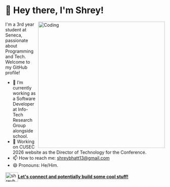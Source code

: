 <h1> 👋 Hey there, I'm Shrey!</h1>

<img align="right" alt="Coding" width="400" src="https://images-wixmp-ed30a86b8c4ca887773594c2.wixmp.com/f/07222756-2fef-4823-aece-10a685f3d77c/dasv7g5-3a7c0998-a1ff-4c6d-99f3-2fc8b834f45c.gif?token=eyJ0eXAiOiJKV1QiLCJhbGciOiJIUzI1NiJ9.eyJzdWIiOiJ1cm46YXBwOjdlMGQxODg5ODIyNjQzNzNhNWYwZDQxNWVhMGQyNmUwIiwiaXNzIjoidXJuOmFwcDo3ZTBkMTg4OTgyMjY0MzczYTVmMGQ0MTVlYTBkMjZlMCIsIm9iaiI6W1t7InBhdGgiOiJcL2ZcLzA3MjIyNzU2LTJmZWYtNDgyMy1hZWNlLTEwYTY4NWYzZDc3Y1wvZGFzdjdnNS0zYTdjMDk5OC1hMWZmLTRjNmQtOTlmMy0yZmM4YjgzNGY0NWMuZ2lmIn1dXSwiYXVkIjpbInVybjpzZXJ2aWNlOmZpbGUuZG93bmxvYWQiXX0.e8XQ_8qvYGlIyIWdlGWkozxfM4Z_HzEwPNpyaF850wQ">

I'm a 3rd year student at Seneca, passionate about Programming and Tech. Welcome to my GitHub profile!

- 🌱 I’m currently working as a Software Developer at Info-Tech Research Group alongside school.
- 💼 Working on CUSEC 2026 website as the Director of Technology for the Conference.
- 📫 How to reach me: shreybhatt13@gmail.com
- 😄 Pronouns: He/Him.

<a href="https://www.linkedin.com/in/shreybhatt13" target="blank"><img align="center" src="https://raw.githubusercontent.com/rahuldkjain/github-profile-readme-generator/master/src/images/icons/Social/linked-in-alt.svg" alt="shreybhatt13" height="30" width="40" />**Let's connect and potentially build some cool stuff!**</a>


